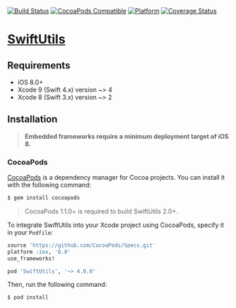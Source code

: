[![Build Status](https://travis-ci.org/tsrnd/swiftutils-ios.svg?branch=1.3.6)](https://travis-ci.org/tsrnd/swiftutils-ios)
[![CocoaPods Compatible](https://img.shields.io/cocoapods/v/SwiftUtils.svg)](https://img.shields.io/cocoapods/v/SwiftUtils.svg)
[![Platform](https://img.shields.io/cocoapods/p/SwiftUtils.svg?style=flat)](http://cocoadocs.org/docsets/SwiftUtils)
[![Coverage Status](https://codecov.io/github/tsrnd/swiftutils-ios/coverage.svg?branch=master)](https://codecov.io/github/tsrnd/swiftutils-ios?branch=master)

[SwiftUtils](https://github.com/tsrnd/swiftutils-ios)
============

## Requirements

- iOS 8.0+
- Xcode 9 (Swift 4.x) version ~> 4
- Xcode 8 (Swift 3.x) version ~> 2

## Installation

> **Embedded frameworks require a minimum deployment target of iOS 8.**

### CocoaPods

[CocoaPods](http://cocoapods.org) is a dependency manager for Cocoa projects. You can install it with the following command:

```bash
$ gem install cocoapods
```

> CocoaPods 1.1.0+ is required to build SwiftUtils 2.0+.

To integrate SwiftUtils into your Xcode project using CocoaPods, specify it in your `Podfile`:

```ruby
source 'https://github.com/CocoaPods/Specs.git'
platform :ios, '8.0'
use_frameworks!

pod 'SwiftUtils', '~> 4.0.0'
```

Then, run the following command:

```bash
$ pod install
```
